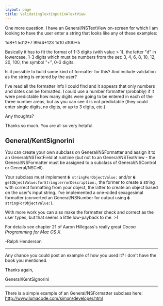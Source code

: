 ```yaml
---
layout: page
title: ValidatingTextInputInATextView
---
```


One more question.  I have an General/NSTextView on-screen for which I am looking to have the user enter a string that looks like any of these examples:

1d8+1
5d12+7
99d4+123
1d10
d100+5

Basically it has to fit the format of 1-3 digits (with value > 1), the letter "d" in lowercase, 1-3 digits which must be numbers from the set: 3, 4, 6, 8, 10, 12, 20, 100, the symbol "+", 0-3 digits.

Is it possible to build some kind of formatter for this?  And include validation as the string is entered by the user?

I've read all the formatter info I could find and it appears that only numbers and dates can be formatted.  I could use a number formatter (probably) if it were predictable how many digits were going to be entered in each of the three number areas, but as you can see it is not predictable (they could enter single digits, no digits, or up to 3 digits, etc.)

Any thoughts?

Thanks so much.  You are all so very helpful.

General/KentSignorini
----
You can create your own subclass on General/NSFormatter and assign it to an General/NSTextField at runtime (but not to an General/NSTextView - the General/NSFormatter must be assigned to a subclass of General/NSControl or General/NSCell). 

Your subclass must implement <code>� stringForObjectValue:</code> and/or <code>� getObjectValue:forString:errorDescription:</code>, the former to create a string with correct formatting from your object, the latter to create an object based on the user's input string. I've implemented a one-sided sexagesimal formatter (converted an General/NSNumber for output using <code>� stringForObjectValue:</code>).

With more work you can also make the formatter check and correct as the user types, but that seems a little low-payback to me. :-)

For details see chapter 21 of Aaron Hillegass's really great *Cocoa Programming for Mac OS X*.

-Ralph Henderson

----

Any chance you could post an example of how you used it?  I don't have the book you mentioned.

Thanks again,

General/KentSignorini

----

There is a simple example of an General/NSFormatter subclass here:  http://www.lumacode.com/simon/developer.html
